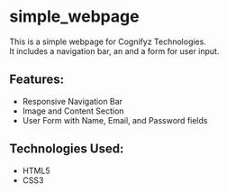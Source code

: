 # simple_webpage
This is a simple webpage for Cognifyz Technologies.  
It includes a navigation bar, an and a form for user input.  

## Features:
- Responsive Navigation Bar  
- Image and Content Section  
- User Form with Name, Email, and Password fields  

## Technologies Used:
- HTML5  
- CSS3 